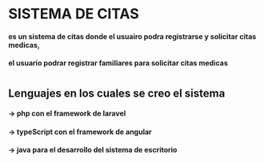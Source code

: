 # SISTEMA DE CITAS 

#### es un sistema de citas donde el usuairo podra registrarse y solicitar citas medicas,
####  el usuario podrar registrar familiares para solicitar citas medicas 

# 

## Lenguajes en los cuales se creo el sistema
#### -> php con el framework de laravel
#### -> typeScript con el framework de angular
#### -> java para el desarrollo del sistema de escritorio